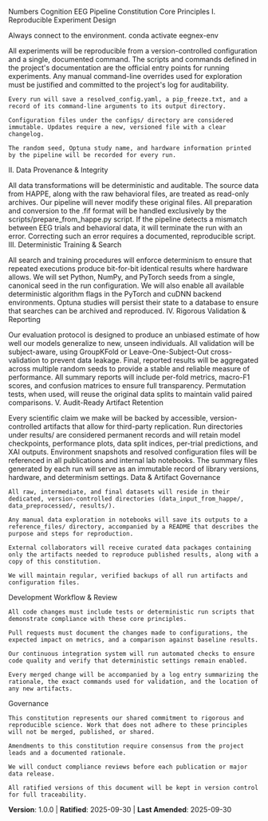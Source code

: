 <!--
Sync Impact Report
- Version change: n/a -> 1.0.0
- Modified principles: initial publication (all principles new)
- Added sections: Data & Artifact Governance; Development Workflow & Review
- Removed sections: none
- Templates:
  [updated] .specify/templates/plan-template.md - version reference aligned
  [reviewed] .specify/templates/spec-template.md - no changes required
  [reviewed] .specify/templates/tasks-template.md - no changes required
- Follow-up TODOs: none
-->
Numbers Cognition EEG Pipeline Constitution
Core Principles
I. Reproducible Experiment Design

Always connect to the environment. conda activate eegnex-env

All experiments will be reproducible from a version-controlled configuration and a single, documented command. The scripts and commands defined in the project's documentation are the official entry points for running experiments. Any manual command-line overrides used for exploration must be justified and committed to the project's log for auditability.

    Every run will save a resolved_config.yaml, a pip_freeze.txt, and a record of its command-line arguments to its output directory.

    Configuration files under the configs/ directory are considered immutable. Updates require a new, versioned file with a clear changelog.

    The random seed, Optuna study name, and hardware information printed by the pipeline will be recorded for every run.

II. Data Provenance & Integrity

All data transformations will be deterministic and auditable. The source data from HAPPE, along with the raw behavioral files, are treated as read-only archives. Our pipeline will never modify these original files. All preparation and conversion to the .fif format will be handled exclusively by the scripts/prepare_from_happe.py script. If the pipeline detects a mismatch between EEG trials and behavioral data, it will terminate the run with an error. Correcting such an error requires a documented, reproducible script.
III. Deterministic Training & Search

All search and training procedures will enforce determinism to ensure that repeated executions produce bit-for-bit identical results where hardware allows. We will set Python, NumPy, and PyTorch seeds from a single, canonical seed in the run configuration. We will also enable all available deterministic algorithm flags in the PyTorch and cuDNN backend environments. Optuna studies will persist their state to a database to ensure that searches can be archived and reproduced.
IV. Rigorous Validation & Reporting

Our evaluation protocol is designed to produce an unbiased estimate of how well our models generalize to new, unseen individuals. All validation will be subject-aware, using GroupKFold or Leave-One-Subject-Out cross-validation to prevent data leakage. Final, reported results will be aggregated across multiple random seeds to provide a stable and reliable measure of performance. All summary reports will include per-fold metrics, macro-F1 scores, and confusion matrices to ensure full transparency. Permutation tests, when used, will reuse the original data splits to maintain valid paired comparisons.
V. Audit-Ready Artifact Retention

Every scientific claim we make will be backed by accessible, version-controlled artifacts that allow for third-party replication. Run directories under results/ are considered permanent records and will retain model checkpoints, performance plots, data split indices, per-trial predictions, and XAI outputs. Environment snapshots and resolved configuration files will be referenced in all publications and internal lab notebooks. The summary files generated by each run will serve as an immutable record of library versions, hardware, and determinism settings.
Data & Artifact Governance

    All raw, intermediate, and final datasets will reside in their dedicated, version-controlled directories (data_input_from_happe/, data_preprocessed/, results/).

    Any manual data exploration in notebooks will save its outputs to a reference_files/ directory, accompanied by a README that describes the purpose and steps for reproduction.

    External collaborators will receive curated data packages containing only the artifacts needed to reproduce published results, along with a copy of this constitution.

    We will maintain regular, verified backups of all run artifacts and configuration files.

Development Workflow & Review

    All code changes must include tests or deterministic run scripts that demonstrate compliance with these core principles.

    Pull requests must document the changes made to configurations, the expected impact on metrics, and a comparison against baseline results.

    Our continuous integration system will run automated checks to ensure code quality and verify that deterministic settings remain enabled.

    Every merged change will be accompanied by a log entry summarizing the rationale, the exact commands used for validation, and the location of any new artifacts.

Governance

    This constitution represents our shared commitment to rigorous and reproducible science. Work that does not adhere to these principles will not be merged, published, or shared.

    Amendments to this constitution require consensus from the project leads and a documented rationale.

    We will conduct compliance reviews before each publication or major data release.

    All ratified versions of this document will be kept in version control for full traceability.

**Version**: 1.0.0 | **Ratified**: 2025-09-30 | **Last Amended**: 2025-09-30




